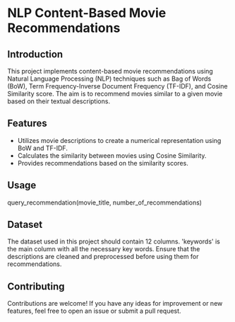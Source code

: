 # NLP Content-Based Movie Recommendations

## Introduction

This project implements content-based movie recommendations using Natural Language Processing (NLP) techniques such as Bag of Words (BoW), Term Frequency-Inverse Document Frequency (TF-IDF), and Cosine Similarity score. 
The aim is to recommend movies similar to a given movie based on their textual descriptions.

## Features

- Utilizes movie descriptions to create a numerical representation using BoW and TF-IDF.
- Calculates the similarity between movies using Cosine Similarity.
- Provides recommendations based on the similarity scores.

## Usage
query_recommendation(movie_title, number_of_recommendations)

## Dataset
The dataset used in this project should contain 12 columns. 'keywords' is the main column with all the necessary key words.
Ensure that the descriptions are cleaned and preprocessed before using them for recommendations.

## Contributing
Contributions are welcome! If you have any ideas for improvement or new features, feel free to open an issue or submit a pull request.
